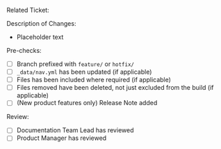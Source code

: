Related Ticket: 

Description of Changes:
* Placeholder text

Pre-checks:
- [ ] Branch prefixed with `feature/` or `hotfix/`
- [ ] `_data/nav.yml` has been updated (if applicable)
- [ ] Files has been included where required (if applicable)
- [ ] Files removed have been deleted, not just excluded from the build (if applicable)
- [ ] (New product features only) Release Note added

Review:
- [ ] Documentation Team Lead has reviewed
- [ ] Product Manager has reviewed
